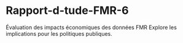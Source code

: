 # Rapport-d-tude-FMR-6
Évaluation des impacts économiques des données FMR Explore les implications pour les politiques publiques.

